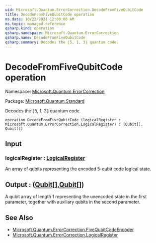 ```yaml
---
uid: Microsoft.Quantum.ErrorCorrection.DecodeFromFiveQubitCode
title: DecodeFromFiveQubitCode operation
ms.date: 10/22/2021 12:00:00 AM
ms.topic: managed-reference
qsharp.kind: operation
qsharp.namespace: Microsoft.Quantum.ErrorCorrection
qsharp.name: DecodeFromFiveQubitCode
qsharp.summary: Decodes the ⟦5, 1, 3⟧ quantum code.
---
```


# DecodeFromFiveQubitCode operation

Namespace: [Microsoft.Quantum.ErrorCorrection](xref:Microsoft.Quantum.ErrorCorrection)

Package: [Microsoft.Quantum.Standard](https://nuget.org/packages/Microsoft.Quantum.Standard)


Decodes the ⟦5, 1, 3⟧ quantum code.

```qsharp
operation DecodeFromFiveQubitCode (logicalRegister : Microsoft.Quantum.ErrorCorrection.LogicalRegister) : (Qubit[], Qubit[])
```


## Input

### logicalRegister : [LogicalRegister](xref:Microsoft.Quantum.ErrorCorrection.LogicalRegister)

An array of qubits representing the encoded 5-qubit code logical state.



## Output : ([Qubit](xref:microsoft.quantum.qsharp.valueliterals#qubit-literals)[],[Qubit](xref:microsoft.quantum.qsharp.valueliterals#qubit-literals)[])

A qubit array of length 1 representing the unencoded state in thefirst parameter, together with auxiliary qubits in the second parameter.

## See Also

- [Microsoft.Quantum.ErrorCorrection.FiveQubitCodeEncoder](xref:Microsoft.Quantum.ErrorCorrection.FiveQubitCodeEncoder)
- [Microsoft.Quantum.ErrorCorrection.LogicalRegister](xref:Microsoft.Quantum.ErrorCorrection.LogicalRegister)